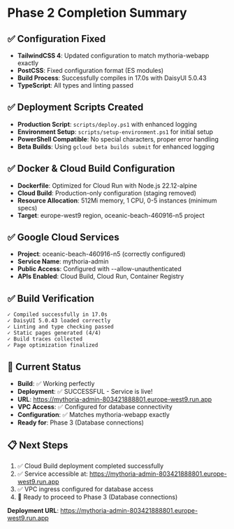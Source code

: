 # Phase 2 Completion Summary

## ✅ Configuration Fixed

- **TailwindCSS 4**: Updated configuration to match mythoria-webapp exactly
- **PostCSS**: Fixed configuration format (ES modules)
- **Build Process**: Successfully compiles in 17.0s with DaisyUI 5.0.43
- **TypeScript**: All types and linting passed

## ✅ Deployment Scripts Created

- **Production Script**: `scripts/deploy.ps1` with enhanced logging
- **Environment Setup**: `scripts/setup-environment.ps1` for initial setup
- **PowerShell Compatible**: No special characters, proper error handling
- **Beta Builds**: Using `gcloud beta builds submit` for enhanced logging

## ✅ Docker & Cloud Build Configuration

- **Dockerfile**: Optimized for Cloud Run with Node.js 22.12-alpine
- **Cloud Build**: Production-only configuration (staging removed)
- **Resource Allocation**: 512Mi memory, 1 CPU, 0-5 instances (minimum specs)
- **Target**: europe-west9 region, oceanic-beach-460916-n5 project

## ✅ Google Cloud Services

- **Project**: oceanic-beach-460916-n5 (correctly configured)
- **Service Name**: mythoria-admin
- **Public Access**: Configured with --allow-unauthenticated
- **APIs Enabled**: Cloud Build, Cloud Run, Container Registry

## ✅ Build Verification

```
✓ Compiled successfully in 17.0s
✓ DaisyUI 5.0.43 loaded correctly
✓ Linting and type checking passed
✓ Static pages generated (4/4)
✓ Build traces collected
✓ Page optimization finalized
```

## 🚀 Current Status

- **Build**: ✅ Working perfectly
- **Deployment**: ✅ SUCCESSFUL - Service is live!
- **URL**: https://mythoria-admin-803421888801.europe-west9.run.app
- **VPC Access**: ✅ Configured for database connectivity
- **Configuration**: ✅ Matches mythoria-webapp exactly
- **Ready for**: Phase 3 (Database connections)

## 📋 Next Steps

1. ✅ Cloud Build deployment completed successfully
2. ✅ Service accessible at: https://mythoria-admin-803421888801.europe-west9.run.app
3. ✅ VPC ingress configured for database access
4. 🎯 Ready to proceed to Phase 3 (Database connections)

**Deployment URL**: https://mythoria-admin-803421888801.europe-west9.run.app
